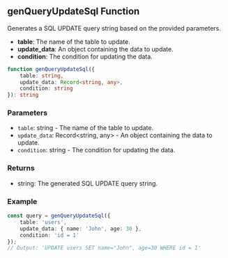 ## genQueryUpdateSql Function

Generates a SQL UPDATE query string based on the provided parameters.

- **table**: The name of the table to update.
- **update_data**: An object containing the data to update.
- **condition**: The condition for updating the data.

```typescript
function genQueryUpdateSql({
    table: string,
    update_data: Record<string, any>,
    condition: string
}): string
```

### Parameters

- `table`: string - The name of the table to update.
- `update_data`: Record<string, any> - An object containing the data to update.
- `condition`: string - The condition for updating the data.

### Returns

- string: The generated SQL UPDATE query string.

### Example

```typescript
const query = genQueryUpdateSql({
    table: 'users',
    update_data: { name: 'John', age: 30 },
    condition: 'id = 1'
});
// Output: 'UPDATE users SET name="John", age=30 WHERE id = 1'
```
